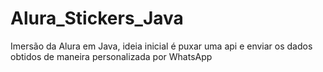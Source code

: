 # Alura_Stickers_Java
Imersão da Alura em Java, ideia inicial é puxar uma api e enviar os dados obtidos de maneira personalizada por WhatsApp 
